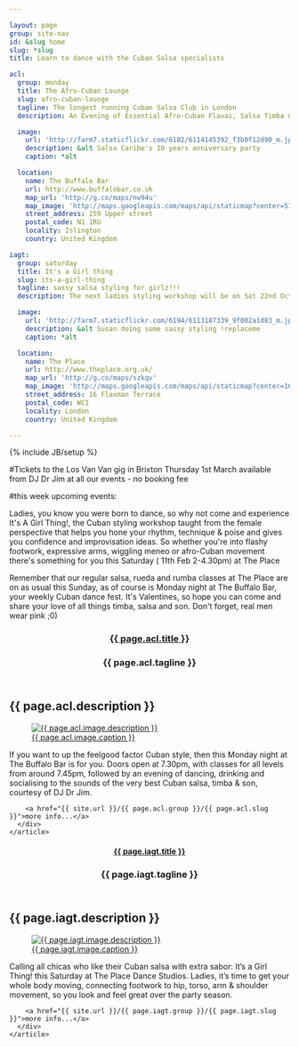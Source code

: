 ```yaml
---

layout: page
group: site-nav
id: &slug home
slug: *slug
title: Learn to dance with the Cuban Salsa specialists

acl:
  group: monday
  title: The Afro-Cuban Lounge
  slug: afro-cuban-lounge
  tagline: The longest running Cuban Salsa Club in London
  description: An Evening of Essential Afro-Cuban Flavas, Salsa Timba & Latin Jazz

  image: 
    url: 'http://farm7.staticflickr.com/6182/6114145392_f3b0f12d90_m.jpg'
    description: &alt Salsa Caribe's 10 years anniversary party
    caption: *alt

  location:
    name: The Buffalo Bar
    url: http://www.buffalobar.co.uk
    map_url: 'http://g.co/maps/nw94u'
    map_image: 'http://maps.googleapis.com/maps/api/staticmap?center=51.54580,-0.103616&amp;zoom=15&amp;size=198x198&amp;markers=color:red%7Clabel:a%7C51.54580,-0.103616&amp;sensor=false'
    street_address: 259 Upper street
    postal_code: N1 1RU
    locality: Islington
    country: United Kingdom

iagt:
  group: saturday
  title: It's a Girl thing 
  slug: its-a-girl-thing 
  tagline: sassy salsa styling for girlz!!!
  description: The next ladies styling workshop will be on Sat 22nd October

  image: 
    url: 'http://farm7.staticflickr.com/6194/6113187339_9f002a1d83_m.jpg'
    description: &alt Susan doing some sassy styling !replaceme
    caption: *alt

  location:
    name: The Place
    url: http://www.theplace.org.uk/
    map_url: 'http://g.co/maps/szkqv'
    map_image: 'http://maps.googleapis.com/maps/api/staticmap?center=16,flaxman,terrace,wc1,London&amp;zoom=15&amp;size=198x198&amp;markers=color:red%7Clabel:a%7C51.527717,-0.128275&amp;sensor=false'
    street_address: 16 Flaxman Terrace
    postal_code: WC1
    locality: London
    country: United Kingdom

---
```

{% include JB/setup %}

<section>
	<div class="section alert" markdown="1">
#Tickets to the Los Van Van gig in Brixton Thursday 1st March available from DJ Dr Jim at all our events - no booking fee 
  </div>
</section>
<section>
	<div markdown="1" class="section news">

#this week upcoming events:

Ladies, you know you were born to dance, so why not come and experience It's A Girl Thing!, the Cuban styling workshop taught from the female perspective that helps you hone your rhythm, technique & poise and gives you confidence and improvisation ideas. So whether you're into flashy footwork, expressive arms, wiggling meneo or afro-Cuban movement there's something for you this Saturday ( 11th Feb 2-4.30pm) at The Place

Remember that our regular salsa, rueda and rumba classes at The Place are on as usual this Sunday, as of course is Monday night at The Buffalo Bar, your weekly Cuban dance fest. It's Valentines, so hope you can come and share your love of all things timba, salsa and son. Don't forget, real men wear pink ;0)

  </div>
</section>
<section>
	<div class="section featured">
  
   <article>
      <div class="article vevent">
        <header>
          <div class="header">
            <hgroup class="summary">
              <h1><a href="{{ site.url }}/{{ page.acl.group }}/{{ page.acl.slug }}"><span>{{ page.acl.title }} </span></a></h1>
              <h3 class="strapline">{{ page.acl.tagline }}</h3>
            </hgroup>
          </div>
        </header>
        <h2 class="description">{{ page.acl.description }}</h2>
        <a href="{{ site.url }}/{{ page.acl.group }}/{{ page.acl.slug }}">
          <figure>
            <img src="{{ page.acl.image.url }}" alt="{{ page.acl.image.description }}" class="paysage">
            <figcaption>{{ page.acl.image.caption }}</figcaption>
          </figure>
        </a>

If you want to up the feelgood factor Cuban style, then this Monday night at The Buffalo Bar is for you. Doors open at 7.30pm, with classes for all levels from around 7.45pm, followed by an evening of dancing, drinking and socialising to the sounds of the very best Cuban salsa, timba &amp; son, courtesy of DJ Dr Jim.

        <a href="{{ site.url }}/{{ page.acl.group }}/{{ page.acl.slug }}">more info...</a>
      </div>
    </article>

   <article>
      <div class="article vevent">
        <header>
          <div class="header">
            <hgroup class="summary">
              <h1><a href="{{ site.url }}/{{ page.iagt.group }}/{{ page.iagt.slug }}"><span>{{ page.iagt.title }} </span></a></h1>
              <h3 class="strapline">{{ page.iagt.tagline }}</h3>
            </hgroup>
          </div>
        </header>
        <h2 class="description">{{ page.iagt.description }}</h2>
        <a href="{{ site.url }}/{{ page.iagt.group }}/{{ page.iagt.slug }}">
          <figure>
            <img src="{{ page.iagt.image.url }}" alt="{{ page.iagt.image.description }}" class="portrait">
            <figcaption>{{ page.iagt.image.caption }}</figcaption>
          </figure>
        </a>

Calling all chicas who like their Cuban salsa with extra sabor: It&#8217;s a Girl Thing! this Saturday at The Place Dance Studios. Ladies, it&#8217;s time to get your whole body moving, connecting footwork to hip, torso, arm &amp; shoulder movement, so you look and feel great over the party season.


        <a href="{{ site.url }}/{{ page.iagt.group }}/{{ page.iagt.slug }}">more info...</a>
      </div>
    </article>
  
  </div>
</section>
